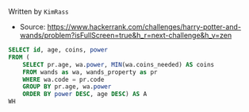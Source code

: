 Written by `KimRass`



- Source: https://www.hackerrank.com/challenges/harry-potter-and-wands/problem?isFullScreen=true&h_r=next-challenge&h_v=zen
```sql
SELECT id, age, coins, power
FROM (
    SELECT pr.age, wa.power, MIN(wa.coins_needed) AS coins
    FROM wands as wa, wands_property as pr
    WHERE wa.code = pr.code
    GROUP BY pr.age, wa.power
    ORDER BY power DESC, age DESC) AS A
WH
```